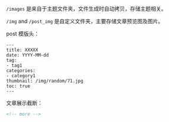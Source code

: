 
`/images` 是来自于主题文件夹，文件生成时自动拷贝，存储主题相关。

`/img` and `/post_img` 是自定义文件夹，主要存储文章预览图及图片。

post 模版头：

```
---
title: XXXXX
date: YYYY-MM-dd
tag:
- tag1
categories:
- category1
thumbnail: /img/random/71.jpg
toc: true
---
```

文章展示截断：

```html
<!-- more -->
```


